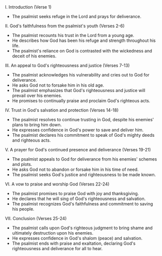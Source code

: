 I. Introduction (Verse 1)
- The psalmist seeks refuge in the Lord and prays for deliverance.

II. God's faithfulness from the psalmist's youth (Verses 2-6)
- The psalmist recounts his trust in the Lord from a young age.
- He describes how God has been his refuge and strength throughout his life.
- The psalmist's reliance on God is contrasted with the wickedness and deceit of his enemies.

III. An appeal to God's righteousness and justice (Verses 7-13)
- The psalmist acknowledges his vulnerability and cries out to God for deliverance.
- He asks God not to forsake him in his old age.
- The psalmist emphasizes that God's righteousness and justice will prevail over his enemies.
- He promises to continually praise and proclaim God's righteous acts.

IV. Trust in God's salvation and protection (Verses 14-18)
- The psalmist resolves to continue trusting in God, despite his enemies' plans to bring him down.
- He expresses confidence in God's power to save and deliver him.
- The psalmist declares his commitment to speak of God's mighty deeds and righteous acts.

V. A prayer for God's continued presence and deliverance (Verses 19-21)
- The psalmist appeals to God for deliverance from his enemies' schemes and plots.
- He asks God not to abandon or forsake him in his time of need.
- The psalmist seeks God's justice and righteousness to be made known.

VI. A vow to praise and worship God (Verses 22-24)
- The psalmist promises to praise God with joy and thanksgiving.
- He declares that he will sing of God's righteousness and salvation.
- The psalmist recognizes God's faithfulness and commitment to saving his people.

VII. Conclusion (Verses 25-24)
- The psalmist calls upon God's righteous judgment to bring shame and ultimately destruction upon his enemies.
- He expresses confidence in God's shalom (peace) and salvation.
- The psalmist ends with praise and exaltation, declaring God's righteousness and deliverance for all to hear.